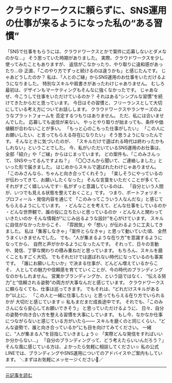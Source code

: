 # クラウドワークスに頼らずに、SNS運用の仕事が来るようになった私の“ある習慣”

「SNSで仕事をもらうには、クラウドワークスとかで案件に応募しないとダメなのかな…」
そう思っていた時期がありました。
実際、クラウドワークスを少し使ってみたこともありますが、
返信がこなかったり、やり取りに違和感があったり…😢
正直、「このやり方でずっと続けるのは違うかも」と感じたんです。
じゃあどうしたのか？
私は、「人とのご縁」からSNS運用のお仕事をいただけるようになりました。
特別なスキルや肩書きがあったわけじゃありません。
むしろ最初は、デザインもマーケティングもそんなに強くなかったです。
じゃあなぜ、今こうして仕事をいただけているのか？
それはある“シンプルな習慣”を続けてきたからだと思っています。
今日はその習慣と、フリーランスとして大切にしている考え方についてお話しします。
クラウドワークスやランサーズのようなプラットフォームを
否定するつもりはありません。
ただ、私には合いませんでした。
応募しても返信が来ない。
やっとやり取りが始まっても、条件や価値観が合わないことが多い。
「もっと心のこもった仕事がしたい」
「この人にお願いしたい、と言ってもらえる存在になりたい」
そう思うようになったんです。
そんなときに気づいたのが、
「スキルだけで選ばれる時代は終わったかもしれない」ということでした。
今、私がいただいているSNS運用のお仕事は、
全部「紹介」や「ご縁」からはじまっています。
どの案件も、「このみさんって、SNSやってるんですよね？」
「〇〇さんから聞いて、ご連絡しました」といった形で届きました。
はじめからスキルで選ばれたわけじゃありません。
「このみさんなら、ちゃんと向き合ってくれそう」
「楽しそうにやっているのが伝わってきて、お願いしたくなった」
そんな言葉をいただくことが多くて、それがすごく嬉しいんです✨
私がずっと意識しているのは、
「自分という人間が、いつでも見える状態を整えておくこと」です。
つまり、ポートフォリオ・プロフィール・発信内容を通じて
「このみってこういう人なんだな」と感じてもらえるようにしています。
・どんなことを考えて、どんな仕事をしているのか
・どんな世界観で、誰の役に立ちたいと思っているのか
・どんな人と関わっていきたいのか
そんな情報が“にじみ出るような設計”を心がけています。
スキルに自信がなかったからこそ、
「雰囲気」や「想い」が伝わるように工夫してきました。
私は「集客しなきゃ」「案件とらなきゃ」と思って動いていた頃、
全然うまくいきませんでした。
でも、“人が集まるような在り方”を意識するようになってから、
自然と声がかかるようになったんです。
それって、日々の言動や、発信、丁寧な関わりの積み重ねだと思っています。
もちろん、スキルを磨くこともすごく大切。
でもそれだけでは選ばれない時代になっているのも事実です。
「誰にお願いしたいか」で決まる仕事が、どんどん増えているからこそ、
人としての魅力や信頼感を育てていくことが、今の時代のブランディングなのかもしれません。
営業かブランディングか、という話ではなく、
“伝える努力”と“信頼される姿勢”の両方が大事なんだと感じています。
クラウドワークスに頼らなくても、仕事は巡ってきます。
でもそれは、“どれだけスキルがあるか”以上に、
「この人と一緒に仕事したい」と思ってもらえる在り方でいられるかが
大切だと感じています☺️
私もまだまだ成長途中です。
それでも、「このみさんになら安心してお願いできそう」
と思っていただけるように、
日々、自分の姿勢や向き合い方を整える習慣を大事にしています。
もし今、なかなか仕事につながらないと感じている方がいたら――
スキルを磨くのと同じくらい、“どんな姿勢で、誰と向き合っているか”にも目を向けてみてください。
一緒に、“人が集まる人”を目指していきましょう☺️
「実際どんな発信をすればいいか分からない…」
「自分のブランディングって、どう考えたらいいんだろう？」
そんな風に感じている方は、よかったら気軽に相談してください☺️
私の公式LINEでは、ブランディングやSNS運用についてのアドバイスやご案内もしています。
＼まずはお気軽にメッセージください🌼／


---

[元記事を読む](https://note.com/konomi_aisensei/n/nb50b255bcd1d)